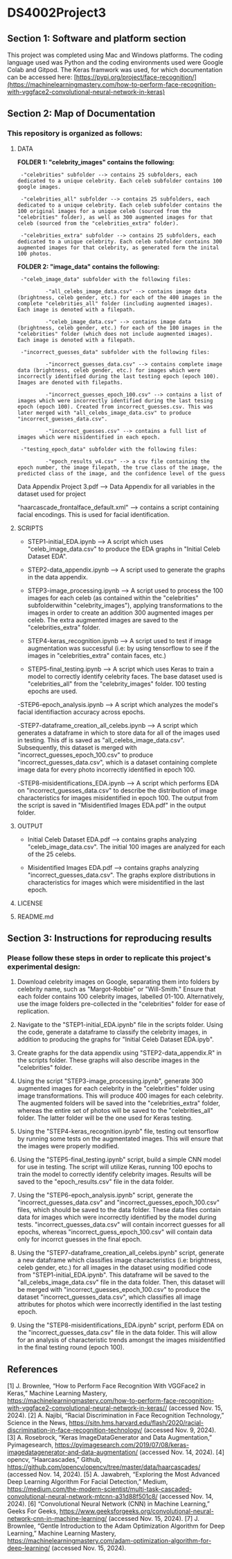 # DS4002Project3

## Section 1: Software and platform section

This project was completed using Mac and Windows platforms. The coding language used was Python and the coding environments used were Google Colab and Gitpod. The Keras framwork was used, for which documentation can be accessed here: [https://pypi.org/project/face-recognition/](https://machinelearningmastery.com/how-to-perform-face-recognition-with-vggface2-convolutional-neural-network-in-keras)

## Section 2: Map of Documentation
### This repository is organized as follows:
1. DATA

    **FOLDER 1: "celebrity_images" contains the following:**

        -"celebrities" subfolder --> contains 25 subfolders, each dedicated to a unique celebrity. Each celeb subfolder contains 100 google images.

        -"celebrities_all" subfolder --> contains 25 subfolders, each dedicated to a unique celebrity. Each celeb subfolder contains the 100 original images for a unique celeb (sourced from the "celebrities" folder), as well as 300 augmented images for that celeb (sourced from the "celebrities_extra" folder).

        -"celebrities_extra" subfolder --> contains 25 subfolders, each dedicated to a unique celebrity. Each celeb subfolder contains 300 augmented images for that celebrity, as generated form the inital 100 photos.


    **FOLDER 2: "image_data" contains the following:**

        -"celeb_image_data" subfolder with the following files:

                -"all_celebs_image_data.csv" --> contains image data (brightness, celeb gender, etc.) for each of the 400 images in the complete "celebrities_all" folder (including augmented images). Each image is denoted with a filepath.

                -"celeb_image_data.csv" --> contains image data (brightness, celeb gender, etc.) for each of the 100 images in the "celebrities" folder (which does not include augmented images). Each image is denoted with a filepath.

        -"incorrect_guesses_data" subfolder with the following files:

                -"incorrect_guesses_data.csv" --> contains complete image data (brightness, celeb gender, etc.) for images which were incorrectly identified during the last testing epoch (epoch 100). Images are denoted with filepaths.

                -"incorrect_guesses_epoch_100.csv" --> contains a list of images which were incorrectly identified during the last tesing epoch (epoch 100). Created from incorrect_guesses.csv. This was later merged with "all_celebs_image_data.csv" to produce "incorrect_guesses_data.csv". 

                -"incorrect_guesses.csv" --> contains a full list of images which were misidentified in each epoch.

        -"testing_epoch_data" subfolder with the following files:

                -"epoch_results_v4.csv" --> a csv file containing the epoch number, the image filepath, the true class of the image, the predicted class of the image, and the confidence level of the guess
    
    
    Data Appendix Project 3.pdf --> Data Appendix for all variables in the dataset used for project

    "haarcascade_frontalface_default.xml" --> contains a script containing facial encodings. This is used for facial identification.
      
2. SCRIPTS

    - STEP1-initial_EDA.ipynb --> A script which uses "celeb_image_data.csv" to produce the EDA graphs in "Initial Celeb Dataset EDA".

    - STEP2-data_appendix.ipynb --> A script used to generate the graphs in the data appendix.

    - STEP3-image_processing.ipynb --> A script used to process the 100 images for each celeb (as contained within the "celebrities" subfolderwithin "celebrity_images"), applying transformations to the images in order to create an addition 300 augmented images per celeb. The extra augmented images are saved to the "celebrities_extra" folder.

    - STEP4-keras_recognition.ipynb --> A script used to test if image augmentation was successful (i.e: by using tensorflow to see if the images in "celebrities_extra" contain faces, etc.)

    - STEP5-final_testing.ipynb --> A script which uses Keras to train a model to correctly identify celebrity faces. The base dataset used is "celebrities_all" from the "celebrity_images" folder. 100 testing epochs are used.

    -STEP6-epoch_analysis.ipynb --> A script which analyzes the model's facial identifiaction accuracy across epochs. 

    -STEP7-dataframe_creation_all_celebs.ipynb --> A script which generates a dataframe in which to store data for all of the images used in testing. This df is saved as "all_celebs_image_data.csv". Subsequently, this dataset is merged with "incorrect_guesses_epoch_100.csv" to produce "incorrect_guesses_data.csv", which is a dataset containing complete image data for every photo incorrectly identified in epoch 100.

    -STEP8-misidentifications_EDA.ipynb --> A script which performs EDA on "incorrect_guesses_data.csv" to describe the distribution of image characteristics for images misidentified in epoch 100. The output from the script is saved in "Misidentified Images EDA.pdf" in the output folder.

3. OUTPUT

    - Initial Celeb Dataset EDA.pdf --> contains graphs analyzing "celeb_image_data.csv". The initial 100 images are analyzed for each of the 25 celebs.

    - Misidentified Images EDA.pdf --> contains graphs analyzing "incorrect_guesses_data.csv". The graphs explore distributions in characteristics for images which were misidentified in the last epoch.

      
5. LICENSE
6. README.md
  
## Section 3: Instructions for reproducing results

### Please follow these steps in order to replicate this project's experimental design:

1. Download celebrity images on Google, separating them into folders by celebrity name, such as "Margot-Robbie" or "Will-Smith." Ensure that each folder contains 100 celebrity images, labelled 01-100. Alternatively, use the image folders pre-collected in the "celebrities" folder for ease of replication.

2. Navigate to the "STEP1-initial_EDA.ipynb" file in the scripts folder. Using the code, generate a dataframe to classify the celebrity images, in addition to producing the graphs for "Initial Celeb Dataset EDA.ipyb".

3. Create graphs for the data appendix using "STEP2-data_appendix.R" in the scripts folder. These graphs will also describe images in the "celebrities" folder.

4. Using the script "STEP3-image_processing.ipynb", generate 300 augmented images for each celebrity in the "celebrities" folder using image transformations. This will produce 400 images for each celebrity. The augmented folders will be saved into the "celebrities_extra" folder, whereas the entire set of photos will be saved to the "celebrities_all" folder. The latter folder will be the one used for Keras testing.

5. Using the "STEP4-keras_recognition.ipynb" file, testing out tensorflow by running some tests on the augmentated images. This will ensure that the images were properly modified.

6. Using the "STEP5-final_testing.ipynb" script, build a simple CNN model for use in testing. The script will utilize Keras, running 100 epochs to train the model to correctly identify celebrity images. Results will be saved to the "epoch_results.csv" file in the data folder.

7. Using the "STEP6-epoch_analysis.ipynb" script, generate the "incorrect_guesses_data.csv" and "incorrect_guesses_epoch_100.csv" files, which should be saved to the data folder. These data files contain data for images which were incorrectly identified by the model during tests. "incorrect_guesses_data.csv" will contain incorrect guesses for all epochs, whereas "incorrect_guess_epoch_100.csv" will contain data only for incorrct guesses in the final epoch.

8. Using the "STEP7-dataframe_creation_all_celebs.ipynb" script, generate a new dataframe which classifies image characteristics (i.e: brightness, celeb gender, etc.) for all images in the dataset using modified code from "STEP1-initial_EDA.ipynb". This dataframe will be saved to the "all_celebs_image_data.csv" file in the data folder. Then, this dataset will be merged with "incorrect_guesses_epoch_100.csv" to produce the dataset "incorrect_guesses_data.csv", which classifies all image attributes for photos which were incorrectly identified in the last testing epoch.

9. Using the "STEP8-misidentifications_EDA.ipynb" script, perform EDA on the "incorrect_guesses_data.csv" file in the data folder. This will allow for an analysis of characteristic trends amongst the images misidentified in the final testing round (epoch 100).


## References
[1] 	J. Brownlee, “How to Perform Face Recognition With VGGFace2 in Keras,” Machine Learning Mastery, https://machinelearningmastery.com/how-to-perform-face-recognition-with-vggface2-convolutional-neural-network-in-keras// (accessed Nov. 15, 2024). 
[2]	A. Najibi, “Racial Discrimination in Face Recognition Technology,” Science in the News, https://sitn.hms.harvard.edu/flash/2020/racial-discrimination-in-face-recognition-technology/ (accessed Nov. 9, 2024). 
[3]	A. Rosebrock, “Keras ImageDataGenerator and Data Augmentation,” Pyimagesearch, https://pyimagesearch.com/2019/07/08/keras-imagedatagenerator-and-data-augmentation/ (accessed Nov. 14, 2024). 
[4]	opencv, “Haarcascades,” Github, https://github.com/opencv/opencv/tree/master/data/haarcascades/ (accessed Nov. 14, 2024). 
[5]	A. Jawabreh, “Exploring the Most Advanced Deep Learning Algorithm For Facial Detection,” Medium, ​​https://medium.com/the-modern-scientist/multi-task-cascaded-convolutional-neural-network-mtcnn-a31d88f501c8/ (accessed Nov. 14, 2024). 
[6] 	“Convolutional Neural Network (CNN) in Machine Learning,” Geeks For Geeks, https://www.geeksforgeeks.org/convolutional-neural-network-cnn-in-machine-learning/ (accessed Nov. 15, 2024). 
[7] 	J. Brownlee, “Gentle Introduction to the Adam Optimization Algorithm for Deep Learning,” Machine Learning Mastery, https://machinelearningmastery.com/adam-optimization-algorithm-for-deep-learning/ (accessed Nov. 15, 2024).  


